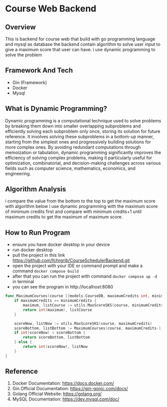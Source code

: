 # Course Web Backend

## Overview
This is backend for course web that build with go programming language and mysql as database
the backend contain algorithm to solve user input to give a maximum score that user can have.
i use dynamic programming to solve the problem

## Framework And Tech
- Gin (Framework)
- Docker
- Mysql

## What is Dynamic Programming?
Dynamic programming is a computational technique used to solve problems by breaking them down into smaller overlapping subproblems and efficiently solving each subproblem only once, storing its solution for future reference. It involves solving these subproblems in a bottom-up manner, starting from the simplest ones and progressively building solutions for more complex ones. By avoiding redundant computations through memoization or tabulation, dynamic programming significantly improves the efficiency of solving complex problems, making it particularly useful for optimization, combinatorial, and decision-making challenges across various fields such as computer science, mathematics, economics, and engineering.

## Algorithm Analysis
i compare the value from the bottom to the top to get the maximum score with algorithm below i use dynamic programming with the maximum score of minimum credits first and compare with minimum credits+1 until maximum credits to get the maximum of maximum score.

## How to Run Program
- ensure you have docker desktop in your device
- run docker desktop
- pull the project in this link https://github.com/fchrgrib/CourseSchedulerBackend.git
- open the project with your IDE or command prompt and make a command `docker compose build`
- after that you can run the project with command `docker compose up -d` in terminal
- you can see the program in http://localhost:8080

```go
func MaximumCourses(course []models.CourseDB, maximumCredits int, minimumCredits int) (int, []models.CourseDB) {
	if maximumCredits == minimumCredits {
		maximum, listCourse := utils.MaxScoreSKS(course, minimumCredits)
		return int(maximum), listCourse
	}

	scoreNow, listNow := utils.MaxScoreSKS(course, maximumCredits)
	scoreBottom, listBottom := MaximumCourses(course, maximumCredits-1, minimumCredits)
	if int(scoreNow) < scoreBottom {
		return scoreBottom, listBottom
	} else {
		return int(scoreNow), listNow
	}
}
```

## Reference
1. Docker Documentation: https://docs.docker.com/
2. Gin Official Documentation: https://gin-gonic.com/docs/
3. Golang Official Website: https://golang.org/
4. MySQL Documentation: https://dev.mysql.com/doc/
